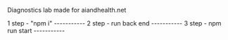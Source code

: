Diagnostics lab made for aiandhealth.net

1 step - "npm i" -----------
2 step - run back end  -----------
3 step - npm run start -----------
